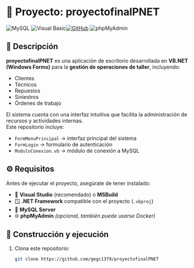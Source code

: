 # 🧰 Proyecto: proyectofinalPNET 

![MySQL](https://img.shields.io/badge/MySQL-4479A1?style=for-the-badge&logo=mysql&logoColor=white) ![Visual Basic](https://img.shields.io/badge/Visual%20Basic-512BD4?style=for-the-badge&logo=visualbasic&logoColor=white)[![GitHub](https://img.shields.io/badge/GitHub-Jonaaxsic-181717?style=for-the-badge&logo=github&logoColor=white)](https://github.com/Jonaaxsic) ![phpMyAdmin](https://img.shields.io/badge/phpMyAdmin-6C78AF?style=for-the-badge&logo=phpmyadmin&logoColor=white)




## 🧾 Descripción  

**proyectofinalPNET** es una aplicación de escritorio desarrollada en **VB.NET (Windows Forms)** para la **gestión de operaciones de taller**, incluyendo:  
- Clientes  
- Técnicos  
- Repuestos  
- Siniestros  
- Órdenes de trabajo  

El sistema cuenta con una interfaz intuitiva que facilita la administración de recursos y actividades internas.  
Este repositorio incluye:  
- `FormMenuPrincipal` → interfaz principal del sistema  
- `FormLogin` → formulario de autenticación  
- `ModuloConexion.vb` → módulo de conexión a MySQL  



## ⚙️ Requisitos  

Antes de ejecutar el proyecto, asegúrate de tener instalado:  

- 🧩 **Visual Studio** (recomendado) o **MSBuild**  
- 🪟 **.NET Framework** compatible con el proyecto (`.vbproj`)  
- 🐬 **MySQL Server**  
- 🌐 **phpMyAdmin** *(opcional, también puede usarse Docker)*  



## 🚀 Construcción y ejecución  

1. Clona este repositorio:  
   ```bash
   git clone https://github.com/gegc1379/proyectofinalPNET
